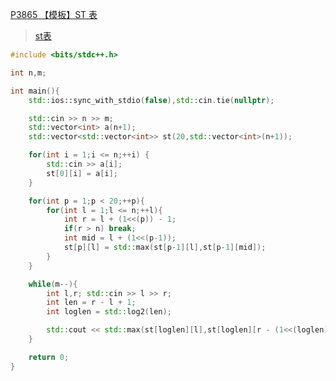 [P3865 【模板】ST 表](https://www.luogu.com.cn/problem/P3865)

> [st表](https://github.com/GongNanyue/ProblemSolve/blob/main/%E6%95%B0%E6%8D%AE%E7%BB%93%E6%9E%84/ST%E8%A1%A8.md)


```cpp
#include <bits/stdc++.h>

int n,m;

int main(){
    std::ios::sync_with_stdio(false),std::cin.tie(nullptr);

    std::cin >> n >> m;
    std::vector<int> a(n+1);
    std::vector<std::vector<int>> st(20,std::vector<int>(n+1));

    for(int i = 1;i <= n;++i) {
        std::cin >> a[i];
        st[0][i] = a[i];
    }

    for(int p = 1;p < 20;++p){
        for(int l = 1;l <= n;++l){
            int r = l + (1<<(p)) - 1;
            if(r > n) break;
            int mid = l + (1<<(p-1));
            st[p][l] = std::max(st[p-1][l],st[p-1][mid]);
        }
    }

    while(m--){
        int l,r; std::cin >> l >> r;
        int len = r - l + 1;
        int loglen = std::log2(len);

        std::cout << std::max(st[loglen][l],st[loglen][r - (1<<(loglen)) + 1]) << "\n";
    }

    return 0;
}
```
